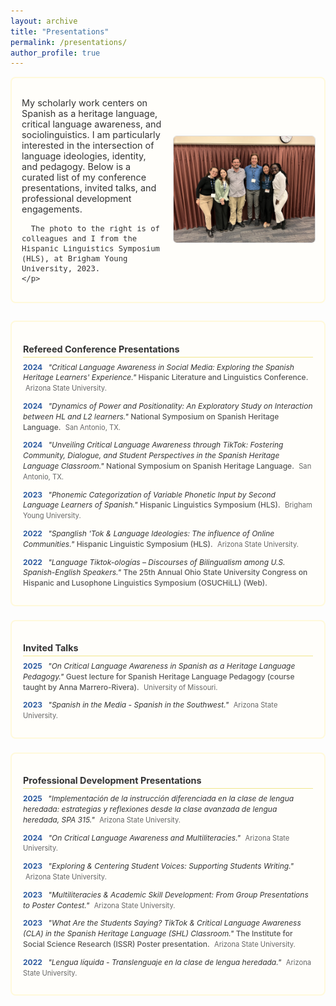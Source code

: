 ```yaml
---
layout: archive
title: "Presentations"
permalink: /presentations/
author_profile: true
---
```

<div class="presentation-intro">
  <div class="intro-text">
    <p>
      My scholarly work centers on Spanish as a heritage language, critical language awareness, and sociolinguistics. I am particularly interested in the intersection of language ideologies, identity, and pedagogy. Below is a curated list of my conference presentations, invited talks, and professional development engagements. 

      The photo to the right is of colleagues and I from the Hispanic Linguistics Symposium (HLS), at Brigham Young University, 2023. 
    </p>
  </div>
  <div class="intro-image">
    <img src="/images/hls-groupphoto.JPG" alt="Group photo from Hispanic Linguistics Symposium">
  </div>
</div>

<style>
  /* Section container with subtle border and padding */
  .presentation-section {
    border: 2px solid #fff9db;
    border-radius: 8px;
    padding: 14px 18px;
    margin-bottom: 22px;
    background-color: #fffefa;
  }

  /* Section headers */
  .presentation-section h2 {
    font-size: 0.9rem;
    margin-bottom: 8px;
    color: #333;
    border-bottom: 1.5px solid #f0e68c;
    padding-bottom: 4px;
  }

  /* Individual presentation item */
  .presentation-item {
    margin-bottom: 12px;
    font-size: 0.75rem;
    line-height: 1.4;
  }

  /* Year styling */
  .presentation-year {
    font-weight: bold;
    color: #2c5aa0;
    margin-right: 6px;
  }

  /* Presentation title styling */
  .presentation-title {
    font-style: italic;
    color: #333;
  }

  /* Venue styling */
  .presentation-venue {
    color: #555;
    font-weight: 500;
  }

  /* Location styling */
  .presentation-location {
    color: #666;
    font-size: 0.7rem;
    margin-left: 4px;
  }

  /* Optional page title tweak */
  .page-title, h1 {
    font-size: 1.15rem;
    font-weight: 600;
    margin-bottom: 1rem;
    color: #222;
  }

  .presentation-intro {
    display: flex;
    flex-wrap: wrap;
    align-items: center;
    background-color: #fffefa;
    border: 2px solid #fff9db;
    border-radius: 8px;
    padding: 16px;
    margin-bottom: 28px;
  }

  .intro-text {
    flex: 1.5;
    font-size: 0.9rem; /* bumped from 0.8rem */
    color: #333;
    padding-right: 16px;
  }

  .intro-image {
    flex: 1.5;
    text-align: right;
  }

  .intro-image img {
    max-width: 100%;
    max-height: 290px;
    border-radius: 6px;
    border: 1px solid #ddd;
  }

  /* Responsive for smaller screens */
  @media (max-width: 600px) {
    .presentation-intro {
      flex-direction: column;
      text-align: center;
    }
    .intro-text {
      padding-right: 0;
      margin-bottom: 16px;
    }
    .intro-image {
      flex: none;
      text-align: center;
    }
  }
</style>

<!-- Refereed Conference Presentations -->
<div class="presentation-section">
  <h2>Refereed Conference Presentations</h2>
  
  <div class="presentation-item">
    <span class="presentation-year">2024</span>
    <span class="presentation-title">"Critical Language Awareness in Social Media: Exploring the Spanish Heritage Learners' Experience."</span> 
    <span class="presentation-venue">Hispanic Literature and Linguistics Conference.</span> 
    <span class="presentation-location">Arizona State University.</span>
  </div>

  <div class="presentation-item">
    <span class="presentation-year">2024</span>
    <span class="presentation-title">"Dynamics of Power and Positionality: An Exploratory Study on Interaction between HL and L2 learners."</span> 
    <span class="presentation-venue">National Symposium on Spanish Heritage Language.</span> 
    <span class="presentation-location">San Antonio, TX.</span>
  </div>

  <div class="presentation-item">
    <span class="presentation-year">2024</span>
    <span class="presentation-title">"Unveiling Critical Language Awareness through TikTok: Fostering Community, Dialogue, and Student Perspectives in the Spanish Heritage Language Classroom."</span> 
    <span class="presentation-venue">National Symposium on Spanish Heritage Language.</span> 
    <span class="presentation-location">San Antonio, TX.</span>
  </div>

  <div class="presentation-item">
    <span class="presentation-year">2023</span>
    <span class="presentation-title">"Phonemic Categorization of Variable Phonetic Input by Second Language Learners of Spanish."</span> 
    <span class="presentation-venue">Hispanic Linguistics Symposium (HLS).</span> 
    <span class="presentation-location">Brigham Young University.</span>
  </div>

  <div class="presentation-item">
    <span class="presentation-year">2022</span>
    <span class="presentation-title">"Spanglish 'Tok & Language Ideologies: The influence of Online Communities."</span> 
    <span class="presentation-venue">Hispanic Linguistic Symposium (HLS).</span> 
    <span class="presentation-location">Arizona State University.</span>
  </div>

  <div class="presentation-item">
    <span class="presentation-year">2022</span>
    <span class="presentation-title">"Language Tiktok-ologías – Discourses of Bilingualism among U.S. Spanish-English Speakers."</span> 
    <span class="presentation-venue">The 25th Annual Ohio State University Congress on Hispanic and Lusophone Linguistics Symposium (OSUCHiLL) (Web).</span>
  </div>
</div>

<!-- Invited Talks -->
<div class="presentation-section">
  <h2>Invited Talks</h2>
  
  <div class="presentation-item">
    <span class="presentation-year">2025</span>
    <span class="presentation-title">"On Critical Language Awareness in Spanish as a Heritage Language Pedagogy."</span> 
    <span class="presentation-venue">Guest lecture for Spanish Heritage Language Pedagogy (course taught by Anna Marrero-Rivera).</span> 
    <span class="presentation-location">University of Missouri.</span>
  </div>

  <div class="presentation-item">
    <span class="presentation-year">2023</span>
    <span class="presentation-title">"Spanish in the Media - Spanish in the Southwest."</span> 
    <span class="presentation-location">Arizona State University.</span>
  </div>
</div>

<!-- Professional Development Presentations -->
<div class="presentation-section">
  <h2>Professional Development Presentations</h2>
  
  <div class="presentation-item">
    <span class="presentation-year">2025</span>
    <span class="presentation-title">"Implementación de la instrucción diferenciada en la clase de lengua heredada: estrategias y reflexiones desde la clase avanzada de lengua heredada, SPA 315."</span> 
    <span class="presentation-location">Arizona State University.</span>
  </div>

  <div class="presentation-item">
    <span class="presentation-year">2024</span>
    <span class="presentation-title">"On Critical Language Awareness and Multiliteracies."</span> 
    <span class="presentation-location">Arizona State University.</span>
  </div>

  <div class="presentation-item">
    <span class="presentation-year">2023</span>
    <span class="presentation-title">"Exploring & Centering Student Voices: Supporting Students Writing."</span> 
    <span class="presentation-location">Arizona State University.</span>
  </div>

  <div class="presentation-item">
    <span class="presentation-year">2023</span>
    <span class="presentation-title">"Multiliteracies & Academic Skill Development: From Group Presentations to Poster Contest."</span> 
    <span class="presentation-location">Arizona State University.</span>
  </div>

  <div class="presentation-item">
    <span class="presentation-year">2023</span>
    <span class="presentation-title">"What Are the Students Saying? TikTok & Critical Language Awareness (CLA) in the Spanish Heritage Language (SHL) Classroom."</span> 
    <span class="presentation-venue">The Institute for Social Science Research (ISSR) Poster presentation.</span> 
    <span class="presentation-location">Arizona State University.</span>
  </div>

  <div class="presentation-item">
    <span class="presentation-year">2022</span>
    <span class="presentation-title">"Lengua líquida - Translenguaje en la clase de lengua heredada."</span> 
    <span class="presentation-location">Arizona State University.</span>
  </div>
</div>


